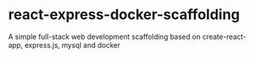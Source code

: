 # react-express-docker-scaffolding
A simple full-stack web development scaffolding based on create-react-app, express.js, mysql and docker
